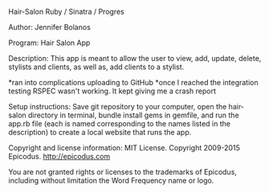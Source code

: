 Hair-Salon
Ruby / Sinatra / Progres

Author: Jennifer Bolanos

Program: Hair Salon App

Description: This app is meant to allow the user to view, add, update, delete, stylists and clients, as well as, add clients to a stylist.

*ran into complications uploading to GitHub
*once I reached the integration testing RSPEC wasn't working. It kept giving me a crash report

Setup instructions: Save git repository to your computer, open the hair-salon directory in terminal, bundle install gems in gemfile, and run the app.rb file (each is named corresponding to the names listed in the description) to create a local website that runs the app.

Copyright and license information: MIT License. Copyright 2009-2015 Epicodus. http://epicodus.com

You are not granted rights or licenses to the trademarks of Epicodus, including without limitation the Word Frequency name or logo.
